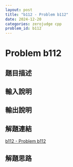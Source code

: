 ```yaml
---
layout: post
title: "b112 - Problem b112"
date: 2024-12-20
categories: zerojudge cpp
problem_id: b112
---
```


# Problem b112

## 題目描述



## 輸入說明



## 輸出說明



## 解題連結

[b112 - Problem b112](https://zerojudge.tw/ShowProblem?problemid=b112)

## 解題思路

